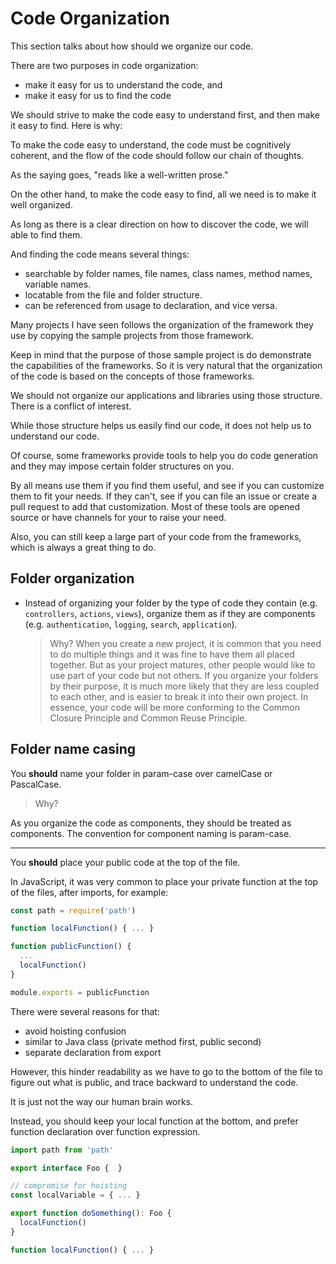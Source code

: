 # Code Organization

This section talks about how should we organize our code.

There are two purposes in code organization:

- make it easy for us to understand the code, and
- make it easy for us to find the code

We should strive to make the code easy to understand first, and then make it easy to find. Here is why:

To make the code easy to understand, the code must be cognitively coherent, and the flow of the code should follow our chain of thoughts.

As the saying goes, "reads like a well-written prose."

On the other hand, to make the code easy to find, all we need is to make it well organized.

As long as there is a clear direction on how to discover the code, we will able to find them.

And finding the code means several things:

- searchable by folder names, file names, class names, method names, variable names.
- locatable from the file and folder structure.
- can be referenced from usage to declaration, and vice versa.

Many projects I have seen follows the organization of the framework they use by copying the sample projects from those framework.

Keep in mind that the purpose of those sample project is do demonstrate the capabilities of the frameworks. So it is very natural that the organization of the code is based on the concepts of those frameworks.

We should not organize our applications and libraries using those structure. There is a conflict of interest.

While those structure helps us easily find our code, it does not help us to understand our code.

Of course, some frameworks provide tools to help you do code generation and they may impose certain folder structures on you.

By all means use them if you find them useful, and see if you can customize them to fit your needs. If they can't, see if you can file an issue or create a pull request to add that customization. Most of these tools are opened source or have channels for your to raise your need.

Also, you can still keep a large part of your code from the frameworks, which is always a great thing to do.

## Folder organization

- Instead of organizing your folder by the type of code they contain (e.g. `controllers`, `actions`, `views`), organize them as if they are components (e.g. `authentication`, `logging`, `search`, `application`).

  > Why? When you create a new project, it is common that you need to do multiple things and it was fine to have them all placed together.
  > But as your project matures, other people would like to use part of your code but not others.
  > If you organize your folders by their purpose, it is much more likely that they are less coupled to each other, and is easier to break it into their own project.
  > In essence, your code will be more conforming to the Common Closure Principle and Common Reuse Principle.

## Folder name casing

You **should** name your folder in param-case over camelCase or PascalCase.

> Why?

As you organize the code as components, they should be treated as components.
The convention for component naming is param-case.

---

You **should** place your public code at the top of the file.

In JavaScript, it was very common to place your private function at the top of the files, after imports, for example:

```js
const path = require('path')

function localFunction() { ... }

function publicFunction() {
  ...
  localFunction()
}

module.exports = publicFunction
```

There were several reasons for that:

- avoid hoisting confusion
- similar to Java class (private method first, public second)
- separate declaration from export

However, this hinder readability as we have to go to the bottom of the file to figure out what is public, and trace backward to understand the code.

It is just not the way our human brain works.

Instead, you should keep your local function at the bottom, and prefer function declaration over function expression.

```ts
import path from 'path'

export interface Foo {  }

// compromise for hoisting
const localVariable = { ... }

export function doSomething(): Foo {
  localFunction()
}

function localFunction() { ... }
```
